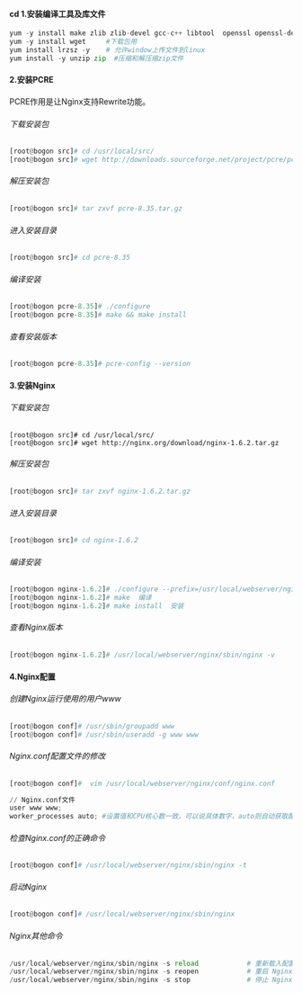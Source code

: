 #### cd 1.安装编译工具及库文件

```python
yum -y install make zlib zlib-devel gcc-c++ libtool  openssl openssl-devel
yum -y install wget     #下载包用
yum install lrzsz -y    # 允许window上传文件到linux
yum install -y unzip zip  #压缩和解压缩zip文件
```

#### 2.安装PCRE

PCRE作用是让Nginx支持Rewrite功能。

###### 下载安装包

```python
[root@bogon src]# cd /usr/local/src/
[root@bogon src]# wget http://downloads.sourceforge.net/project/pcre/pcre/8.35/pcre-8.35.tar.gz
```

###### 解压安装包

```python
[root@bogon src]# tar zxvf pcre-8.35.tar.gz
```

###### 进入安装目录

```python
[root@bogon src]# cd pcre-8.35
```

###### 编译安装

```python
[root@bogon pcre-8.35]# ./configure
[root@bogon pcre-8.35]# make && make install
```

###### 查看安装版本

```python
[root@bogon pcre-8.35]# pcre-config --version
```

#### 3.安装Nginx

###### 下载安装包

```
[root@bogon src]# cd /usr/local/src/
[root@bogon src]# wget http://nginx.org/download/nginx-1.6.2.tar.gz
```

###### 解压安装包

```python
[root@bogon src]# tar zxvf nginx-1.6.2.tar.gz
```

###### 进入安装目录

```python
[root@bogon src]# cd nginx-1.6.2
```

###### 编译安装

```python
[root@bogon nginx-1.6.2]# ./configure --prefix=/usr/local/webserver/nginx --with-http_stub_status_module --with-http_ssl_module --with-pcre=/usr/local/src/pcre-8.35
[root@bogon nginx-1.6.2]# make  编译
[root@bogon nginx-1.6.2]# make install  安装
```

###### 查看Nginx版本

```python
[root@bogon nginx-1.6.2]# /usr/local/webserver/nginx/sbin/nginx -v
```

#### 4.Nginx配置

###### 创建Nginx运行使用的用户www

```python
[root@bogon conf]# /usr/sbin/groupadd www 
[root@bogon conf]# /usr/sbin/useradd -g www www
```

###### Nginx.conf配置文件的修改

```python
[root@bogon conf]#  vim /usr/local/webserver/nginx/conf/nginx.conf
```

```python
// Nginx.conf文件
user www www;
worker_processes auto; #设置值和CPU核心数一致，可以说具体数字，auto则自动获取配置
```

###### 检查Nginx.conf的正确命令

```python
[root@bogon conf]# /usr/local/webserver/nginx/sbin/nginx -t
```

###### 启动Nginx

```python
[root@bogon conf]# /usr/local/webserver/nginx/sbin/nginx
```

###### Nginx其他命令

```python
/usr/local/webserver/nginx/sbin/nginx -s reload            # 重新载入配置文件
/usr/local/webserver/nginx/sbin/nginx -s reopen            # 重启 Nginx
/usr/local/webserver/nginx/sbin/nginx -s stop              # 停止 Nginx
```

